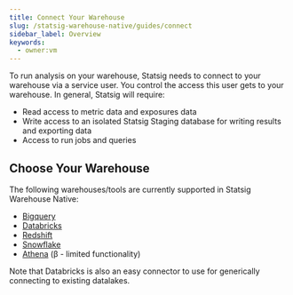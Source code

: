 ```yaml
---
title: Connect Your Warehouse
slug: /statsig-warehouse-native/guides/connect
sidebar_label: Overview
keywords:
  - owner:vm
---
```


To run analysis on your warehouse, Statsig needs to connect to your warehouse via a service user. You control the access this user gets to your warehouse. In general, Statsig will require:

- Read access to metric data and exposures data
- Write access to an isolated Statsig Staging database for writing results and exporting data
- Access to run jobs and queries

## Choose Your Warehouse

The following warehouses/tools are currently supported in Statsig Warehouse Native:

- [Bigquery](../connecting-your-warehouse/bigquery.md)
- [Databricks](../connecting-your-warehouse/databricks.md)
- [Redshift](../connecting-your-warehouse/redshift.md)
- [Snowflake](../connecting-your-warehouse/snowflake.md)
- [Athena](../connecting-your-warehouse/athena.md) (β - limited functionality)

Note that Databricks is also an easy connector to use for generically connecting to existing datalakes.
